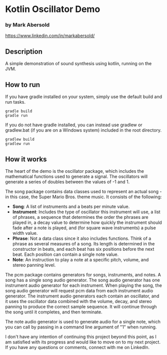 # Kotlin Oscillator Demo
### by Mark Abersold
https://www.linkedin.com/in/markabersold/

## Description

A simple demonstration of sound synthesis using kotlin, running on the JVM.

## How to run

If you have gradle installed on your system, simply use the default build and run tasks.

    gradle build
    gradle run

If you do not have gradle installed, you can instead use gradlew or gradlew.bat (if you are on a Windows system) included in the root directory.

    gradlew build
    gradlew run

## How it works

The heart of the demo is the oscillator package, which includes the mathematical functions used to generate a signal. The oscillators will generate a series of doubles between the values of -1 and 1.

The song package contains data classes used to represent an actual song - in this case, the Super Mario Bros. theme music. It consists of the following:
* **Song**: A list of instruments and a beats per minute value.
* **Instrument**: Includes the type of oscillator this instrument will use, a list of phrases, a sequence that determines the order the phrases are played in, a decay value to determine how quickly the instrument should fade after a note is played, and (for square wave instruments) a pulse width value.
* **Phrase**: Not a data class since it also includes functions. Think of a phrase as several measures of a song. Its length is determined in the constructor in beats, and each beat has six positions before the next beat. Each position can contain a single note value.
* **Note**: An instruction to play a note at a specific pitch, volume, and stereo panning level.

The pcm package contains generators for songs, instruments, and notes. A song has a single song audio generator. The song audio generator has one instrument audio generator for each instrument. When playing the song, the song audio generator will request pcm data from each instrument audio generator. The instrument audio generators each contain an oscillator, and it uses the oscillator data combined with the volume, decay, and stereo panning to produce the correct sample sequence. It will continue through the song until it completes, and then terminate.

The note audio generator is used to generate audio for a single note, which you can call by passing in a command line argument of "1" when running.

I don't have any intention of continuing this project beyond this point, as I am satisfied with its progress and would like to move on to my next project. If you have any questions or comments, connect with me on LinkedIn.
